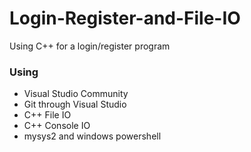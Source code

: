 # Login-Register-and-File-IO
Using C++ for a login/register program

### Using ###
- Visual Studio Community
- Git through Visual Studio
- C++ File IO
- C++ Console IO
- mysys2 and windows powershell
